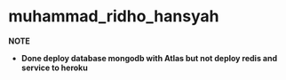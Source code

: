 # muhammad_ridho_hansyah

**NOTE**
- **Done deploy database mongodb with Atlas but not deploy redis and service to heroku**
